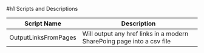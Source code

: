 #h1 Scripts and Descriptions

Script Name | Description
---|---
OutputLinksFromPages|Will output any href links in a modern SharePoing page into a csv file
